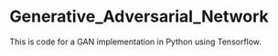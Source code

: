 # Generative_Adversarial_Network
This is code for a GAN implementation in Python using Tensorflow. 
